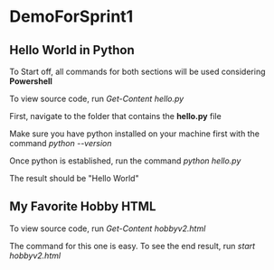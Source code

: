 # DemoForSprint1

## Hello World in Python

To Start off, all commands for both sections will be used considering **Powershell**

To view source code, run *Get-Content hello.py*

First, navigate to the folder that contains the **hello.py** file

Make sure you have python installed on your machine first with the command *python --version*

Once python is established, run the command *python hello.py*

The result should be "Hello World"

## My Favorite Hobby HTML

To view source code, run *Get-Content hobbyv2.html*

The command for this one is easy. To see the end result, run *start hobbyv2.html*
